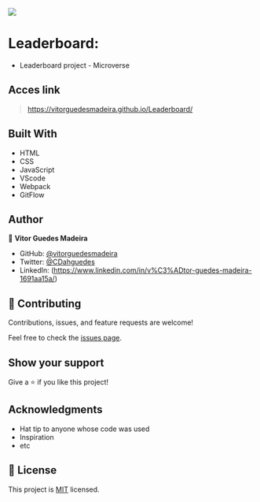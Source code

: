 ![](https://img.shields.io/badge/Microverse-blueviolet)
# Leaderboard:
- Leaderboard project - Microverse

## Acces link

> https://vitorguedesmadeira.github.io/Leaderboard/

## Built With

- HTML
- CSS
- JavaScript
- VScode
- Webpack
- GitFlow

## Author

👤 **Vitor Guedes Madeira**

- GitHub: [@vitorguedesmadeira](https://github.com/VitorGuedesMadeira)
- Twitter: [@CDahguedes](https://twitter.com/CDahguedes)
- LinkedIn: (https://www.linkedin.com/in/v%C3%ADtor-guedes-madeira-1691aa15a/)

## 🤝 Contributing

Contributions, issues, and feature requests are welcome!

Feel free to check the [issues page](../../issues/).

## Show your support

Give a ⭐️ if you like this project!

## Acknowledgments

- Hat tip to anyone whose code was used
- Inspiration
- etc

## 📝 License

This project is [MIT](./MIT.md) licensed.